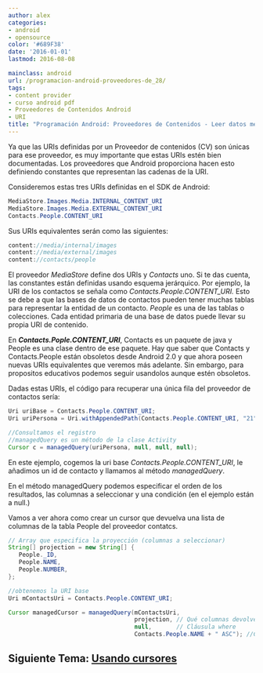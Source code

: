 ```yaml
---
author: alex
categories:
- android
- opensource
color: '#689F38'
date: '2016-01-01'
lastmod: 2016-08-08

mainclass: android
url: /programacion-android-proveedores-de_28/
tags:
- content provider
- curso android pdf
- Proveedores de Contenidos Android
- URI
title: "Programación Android: Proveedores de Contenidos - Leer datos mediante URIs"
---
```


Ya que las URIs definidas por un Proveedor de contenidos (CV) son únicas para ese proveedor, es muy importante que estas URIs estén bien documentadas. Los proveedores que Android proporciona hacen esto definiendo constantes que representan las cadenas de la URI.

Consideremos estas tres URIs definidas en el SDK de Android:

```java
MediaStore.Images.Media.INTERNAL_CONTENT_URI
MediaStore.Images.Media.EXTERNAL_CONTENT_URI
Contacts.People.CONTENT_URI
```

Sus URIs equivalentes serán como las siguientes:

```java
content://media/internal/images
content://media/external/images
content://contacts/people
```

<!--more--><!--ad-->

El proveedor *MediaStore* define dos URIs y *Contacts* uno. Si te das cuenta, las constantes están definidas usando esquema jerárquico. Por ejemplo, la URI de los contactos se señala como *Contacts.People.CONTENT_URI.* Esto se debe a que las bases de datos de contactos pueden tener muchas tablas para representar la entidad de un contacto. *People* es una de las tablas o colecciones. Cada entidad primaria de una base de datos puede llevar su propia URI de contenido.

En ___Contacts.Pople.CONTENT_URI___, Contacts es un paquete de java y People es una clase dentro de ese paquete. Hay que saber que Contacts y Contacts.People están obsoletos desde Android 2.0 y que ahora poseen nuevas URIs equivalentes que veremos más adelante. Sin embargo, para propositos educativos podemos seguir usandolos aunque estén obsoletos.

Dadas estas URIs, el código para recuperar una única fila del proveedor de contactos sería:

```java
Uri uriBase = Contacts.People.CONTENT_URI;
Uri uriPersona = Uri.withAppendedPath(Contacts.People.CONTENT_URI, "21");

//Consultamos el registro
//managedQuery es un método de la clase Activity
Cursor c = managedQuery(uriPersona, null, null, null);
```

En este ejemplo, cogemos la uri base *Contacts.People.CONTENT_URI*, le añadimos un id de contacto y llamamos al método *managedQuery*.

En el método managedQuery podemos especificar el orden de los resultados, las columnas a seleccionar y una condición (en el ejemplo están a null.)

Vamos a ver ahora como crear un cursor que devuelva una lista de columnas de la tabla People del proveedor contatcs.

```java
// Array que especifica la proyección (columnas a seleccionar)
String[] projection = new String[] {
   People._ID,
   People.NAME,
   People.NUMBER,
};

//obtenemos la URI base
Uri mContactsUri = Contacts.People.CONTENT_URI;

Cursor managedCursor = managedQuery(mContactsUri,
                                    projection, // Qué columnas devolverá
                                    null,       // Cláusula where
                                    Contacts.People.NAME + " ASC"); //Clausula order by
```

## Siguiente Tema: [Usando cursores][1]

 [1]: https://elbauldelprogramador.com/programacion-android-usando-cursores/
